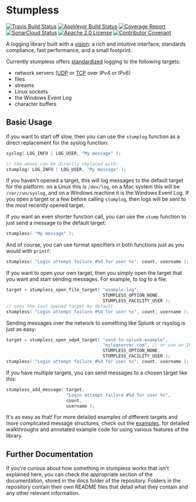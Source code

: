 # Stumpless

[![Travis Build Status](https://travis-ci.org/goatshriek/stumpless.svg?branch=latest)](https://travis-ci.org/goatshriek/stumpless)
[![AppVeyor Build Status](https://ci.appveyor.com/api/projects/status/uwied5cn5jujl4d2/branch/latest?svg=true)](https://ci.appveyor.com/project/goatshriek/stumpless)
[![Coverage Report](https://codecov.io/gh/goatshriek/stumpless/branch/latest/graph/badge.svg)](https://codecov.io/gh/goatshriek/stumpless)
[![SonarCloud Status](https://sonarcloud.io/api/project_badges/measure?project=stumpless&metric=alert_status)](https://sonarcloud.io/dashboard?id=stumpless)
[![Apache 2.0 License](https://img.shields.io/badge/license-Apache%202.0-blue.svg)](https://opensource.org/licenses/Apache-2.0)
[![Contributor Covenant](https://img.shields.io/badge/Contributor%20Covenant-v2.0-ff69b4.svg)](https://github.com/goatshriek/stumpless/blob/latest/docs/CODE_OF_CONDUCT.md)

A logging library built with a
[vision](https://github.com/goatshriek/stumpless/blob/latest/docs/vision.md):
a rich and intuitive interface, standards compliance, fast performance, and a
small footprint.

Currently stumpless offers [standardized](https://tools.ietf.org/html/rfc5424)
logging to the following targets:
 * network servers ([UDP](https://tools.ietf.org/html/rfc5426) or
   [TCP](https://tools.ietf.org/html/rfc6587) over IPv4 or IPv6)
 * files
 * streams
 * Linux sockets
 * the Windows Event Log
 * character buffers

## Basic Usage
If you want to start off slow, then you can use the `stumplog` function as a
direct replacement for the syslog function:

```c
syslog( LOG_INFO | LOG_USER, "My message" );

// the above can be directly replaced with:
stumplog( LOG_INFO | LOG_USER, "My message" );
```

If you haven't opened a target, this will log messages to the default target for
the platform: on a Linux this is `/dev/log`, on a Mac system this will be
`/var/run/syslog`, and on a Windows machine it is the Windows Event Log. If you
open a target or a few before calling `stumplog`, then logs will be sent to the
most recently opened target.

If you want an even shorter function call, you can use the `stump` function
to just send a message to the default target:

```c
stumpless( "My message" );
```

And of course, you can use format specifiers in both functions just as you would
with `printf`:

```c
stumpless( "Login attempt failure #%d for user %s", count, username );
```


If you want to open your own target, then you simply open the target that you
want and start sending messages. For example, to log to a file:

```c
target = stumpless_open_file_target( "example.log",
                                     STUMPLESS_OPTION_NONE,
                                     STUMPLESS_FACILITY_USER );
// uses the last opened target by default
stumpless( "Login attempt failure #%d for user %s", count, username );
```

Sending messages over the network to something like Splunk or rsyslog is just
as easy:

```c
target = stumpless_open_udp4_target( "send-to-splunk-example",
                                     "mylogserver.com", // or use an IP
                                     STUMPLESS_OPTION_NONE,
                                     STUMPLESS_FACILITY_USER );
stumpless( "Login attempt failure #%d for user %s", count, username );
```

If you have multiple targets, you can send messages to a chosen target like
this:

```c
stumpless_add_message( target,
                       "Login attempt failure #%d for user %s",
                       count,
                       username );
```

It's as easy as that! For more detailed examples of different targets and more
complicated message structures, check out the
[examples](https://github.com/goatshriek/stumpless/tree/latest/docs/examples).
for detailed walkthroughs and annotated example code for using various features
of the library.

## Further Documentation
If you're curious about how something in stumpless works that isn't explained
here, you can check the appropriate section of the documentation, stored in the
docs folder of the repository. Folders in the repository contain their own
README files that detail what they contain and any other relevant information.
